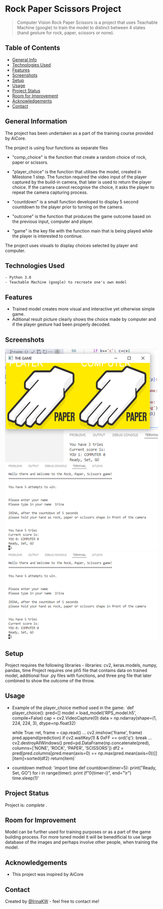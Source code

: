 # Rock Paper Scissors Project
>Computer Vision Rock Paper Scissors is a project that uses Teachable Machine (google) to train the model to distinct between 4 states (hand gesture for rock, paper, scissors or none).


## Table of Contents
* [General Info](#general-information)
* [Technologies Used](#technologies-used)
* [Features](#features)
* [Screenshots](#screenshots)
* [Setup](#setup)
* [Usage](#usage)
* [Project Status](#project-status)
* [Room for Improvement](#room-for-improvement)
* [Acknowledgements](#acknowledgements)
* [Contact](#contact)

## General Information
The project has been undertaken as a part of the training course provided by AiCore.

The project  is using four functions as separate files
- "comp_choice" is the function that create a random choice of rock, paper or scissors.

- "player_choice" is the function that utilises the model, created in Milestone 1 step. The functon required the video input of the player captured by the build-in camera, that later is used to return the player choice. If the camera cannot recognise the choice, it asks the player to repeat the camera capturing process. 

- "countdown" is a small function developed to display 5 second countdown to the player prior to turning on the camera.

- "outcome" is the function that produces the game outcome based on the previous input, computer and player.

- "game" is the key file with the function main that is being played while the player is interested to continue.

The project uses visuals to display choices selected by player and computer.


## Technologies Used
    - Python 3.8
    - Teachable Machine (google) to recreate one's own model


## Features
- Trained model creates more visual and interactive yet otherwise simple game.
- Aditional result picture clearly shows the choice made by computer and if the player gesture had been properly decoded.

## Screenshots
![Sample for displayed choices](./img/screenshot1.png)
![The game run sample](./img/screenshot2.png)
![Snap of the camera open](./img/screenshot2.png)


## Setup
Project requires the following libraries
    - libraries: cv2, keras.models, numpy, pandas, time
Project requires one ph5 file that contains data on trained model, additional four .py files with functions, and three png file that later combined to show the outcome of the throw.
## Usage
- Example of the player_choice method used in the game:
`def player_choice():
    pred=[]
    model = load_model('RPS_model.h5', compile=False)
    cap = cv2.VideoCapture(0)
    data = np.ndarray(shape=(1, 224, 224, 3), dtype=np.float32)

    while True: 
        ret, frame = cap.read()
        ...
        cv2.imshow('frame', frame)
        pred.append(prediction)
        if cv2.waitKey(1) & 0xFF == ord('q'):
            break
    ...
    cv2.destroyAllWindows()
    pred=pd.DataFrame(np.concatenate(pred), columns=['NONE', 'ROCK', 'PAPER', 'SCISSORS'])
    df2 = pred[pred.columns[pred.mean(axis=0) == np.max(pred.mean(axis=0))]]
    [item]=sorted(df2)
    return(item)`

- countdown method:
'import time
def countdown(timer=5):
    print("Ready, Set, GO")
    for i in range(timer):
        print (f"0{timer-i}", end="\r")
        time.sleep(1)'

## Project Status
Project is: _complete_ .

## Room for Improvement
Model can be further used for training purposes or as a part of the game building process.
For more tuned model it will be benedificial to use large database of the images and perhaps involve other people, when training the model.

## Acknowledgements
- This project was inspired by AiCore

## Contact
Created by [@IrinaKW](irina.k.white@gmail.com) - feel free to contact me!

